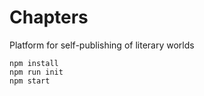 # Chapters

Platform for self-publishing of literary worlds

```
npm install
npm run init
npm start
```
